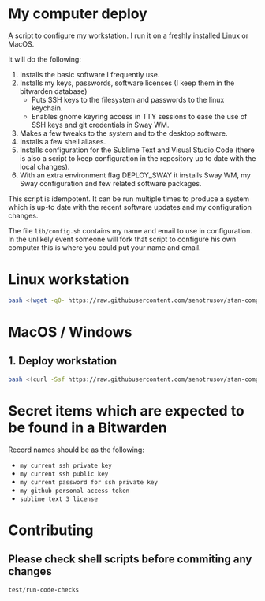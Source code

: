 # My computer deploy

A script to configure my workstation. I run it on a freshly installed Linux or MacOS.

It will do the following:

1. Installs the basic software I frequently use.
2. Installs my keys, passwords, software licenses (I keep them in the bitwarden database)
	* Puts SSH keys to the filesystem and passwords to the linux keychain.
	* Enables gnome keyring access in TTY sessions to ease the use of SSH keys and git credentials in Sway WM.
3. Makes a few tweaks to the system and to the desktop software.
4. Installs a few shell aliases.
5. Installs configuration for the Sublime Text and Visual Studio Code (there is also a script to keep configuration in the repository up to date with the local changes).
6. With an extra environment flag DEPLOY_SWAY it installs Sway WM, my Sway configuration and few related software packages.

This script is idempotent. It can be run multiple times to produce a system which is up-to date with the recent software updates and my configuration changes.

The file ``lib/config.sh`` contains my name and email to use in configuration. In the unlikely event someone will fork that script to configure his own computer this is where you could put your name and email.

# Linux workstation

```sh
bash <(wget -qO- https://raw.githubusercontent.com/senotrusov/stan-computer-deploy/master/deploy.sh)
```

# MacOS / Windows

## 1. Deploy workstation
```sh
bash <(curl -Ssf https://raw.githubusercontent.com/senotrusov/stan-computer-deploy/master/deploy.sh)
```

# Secret items which are expected to be found in a Bitwarden

Record names should be as the following:

* ``my current ssh private key``
* ``my current ssh public key``
* ``my current password for ssh private key``
* ``my github personal access token``
* ``sublime text 3 license``

# Contributing

## Please check shell scripts before commiting any changes
```sh
test/run-code-checks
```
